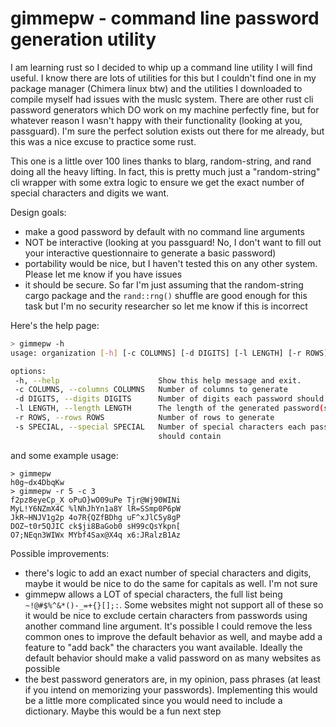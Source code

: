 # gimmepw - command line password generation utility

I am learning rust so I decided to whip up a command line utility I will find useful. I know there are lots of utilities for this but I couldn't find one in my package manager (Chimera linux btw) and the utilities I downloaded to compile myself had issues with the muslc system. There are other rust cli password generators which DO work on my machine perfectly fine, but for whatever reason I wasn't happy with their functionality (looking at you, passguard). I'm sure the perfect solution exists out there for me already, but this was a nice excuse to practice some rust.

This one is a little over 100 lines thanks to blarg, random-string, and rand doing all the heavy lifting. In fact, this is pretty much just a "random-string" cli wrapper with some extra logic to ensure we get the exact number of special characters and digits we want.

Design goals: 
- make a good password by default with no command line arguments
- NOT be interactive (looking at you passguard! No, I don't want to fill out your interactive questionnaire to generate a basic password)
- portability would be nice, but I haven't tested this on any other system. Please let me know if you have issues
- it should be secure. So far I'm just assuming that the random-string cargo package and the ```rand::rng()``` shuffle are good enough for this task but I'm no security researcher so let me know if this is incorrect

Here's the help page:
``` sh
> gimmepw -h
usage: organization [-h] [-c COLUMNS] [-d DIGITS] [-l LENGTH] [-r ROWS] [-s SPECIAL]

options:
 -h, --help                      Show this help message and exit.
 -c COLUMNS, --columns COLUMNS   Number of columns to generate
 -d DIGITS, --digits DIGITS      Number of digits each password should contain
 -l LENGTH, --length LENGTH      The length of the generated password(s)
 -r ROWS, --rows ROWS            Number of rows to generate
 -s SPECIAL, --special SPECIAL   Number of special characters each password
                                 should contain
```

and some example usage:
```
> gimmepw
h0g~dx4DbqKw
> gimmepw -r 5 -c 3
f2pz8eyeCp_X oPuO}wO09uPe Tjr@Wj90WINi
MyL!Y6NZmX4C %lNhJhYn1a8Y lR=SSmp0P6pW
JkR~HNJV1g2p 4o7R{QZfBDhg uF^xJlC5y8gP
DOZ~t0r5QJIC ck$ji8BaGob0 sH99cQsYkpn[
O7;NEqn3WIWx MYbf4Sax@X4q x6:JRalzB1Az
```

Possible improvements:
- there's logic to add an exact number of special characters and digits, maybe it would be nice to do the same for capitals as well. I'm not sure
- gimmepw allows a LOT of special characters, the full list being ```~!@#$%^&*()-_=+{}[];:```. Some websites might not support all of these so it would be nice to exclude certain characters from passwords using another command line argument. It's possible I could remove the less common ones to improve the default behavior as well, and maybe add a feature to "add back" the characters you want available. Ideally the default behavior should make a valid password on as many websites as possible
- the best password generators are, in my opinion, pass phrases (at least if you intend on memorizing your passwords). Implementing this would be a little more complicated since you would need to include a dictionary. Maybe this would be a fun next step
